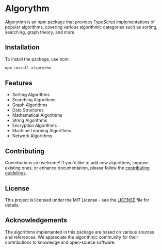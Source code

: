 # Algorythm

Algorythm is an npm package that provides TypeScript implementations of popular algorithms, covering various algorithmic categories such as sorting, searching, graph theory, and more.

## Installation

To install the package, use npm:

```bash
npm install algorythm
```

## Features

- Sorting Algorithms
- Searching Algorithms
- Graph Algorithms
- Data Structures
- Mathematical Algorithms
- String Algorithms
- Encryption Algorithms
- Machine Learning Algorithms
- Network Algorithms

## Contributing

Contributions are welcome! If you'd like to add new algorithms, improve existing ones, or enhance documentation, please follow the [contributing guidelines](CONTRIBUTING.md).

## License

This project is licensed under the MIT License - see the [LICENSE](LICENSE) file for details.

## Acknowledgements

The algorithms implemented in this package are based on various sources and references. We appreciate the algorithmic community for their contributions to knowledge and open-source software.

